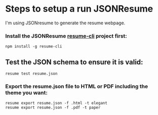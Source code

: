 # Steps to setup a run JSONResume
I'm using JSONresume to generate the resume webpage.

### Install the JSONResume [resume-cli](https://github.com/jsonresume/resume-cli) project first:

```
npm install -g resume-cli
```
## Test the JSON schema to ensure it is valid:
```
resume test resume.json
```

### Export the resume.json file to HTML or PDF including the theme you want:

```
resume export resume.json -f .html -t elegant
resume export resume.json -f .pdf -t paper
```
